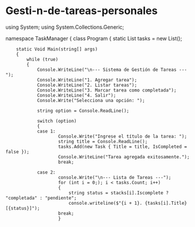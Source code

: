 # Gesti-n-de-tareas-personales

using System;
using System.Collections.Generic;

namespace TaskManager
{
    class Program
    {
        static List<Task> tasks = new List<Task>();

        static Void Main(string[] args)
        {
            while (true)
            {
                Console.WriteLine("\n--- Sistema de Gestión de Tareas ---");
                Console.WriteLine("1. Agregar tarea");
                Console.WriteLine("2. Listar tareas");
                Console.WriteLine("3. Marcar tarea como completada");
                Console.WriteLine("4. Salir");
                Console.Write("Selecciona una opción: ");

                string option = Console.ReadLine();

                switch (option)
                {
                case 1:
                        Console.Write("Ingrese el título de la tarea: ");
                        string title = Console.ReadLine();
                        tasks.Add(new Task { Title = title, IsCompleted = false });
                        Console.WriteLine("Tarea agregada exitosamente.");
                        break;

                case 2: 
                        console.Write("\n--- Lista de Tareas ---");
                        for (int i = 0;); i < tasks.Count; i++)
                        {
                            string status = stacks[i].Iscomplete ? "completada" : "pendiente"; 
                            console.writeline($"{i + 1}. {tasks[i].Title} [{status}]");
                        break;
                        }